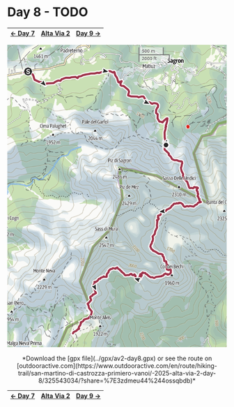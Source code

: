 # Day 8 - TODO

|[← Day 7](../day7)|[Alta Via 2](../)|[Day 9 →](../day9)|
|:-|:-:|-:|

![Map of the route, day 8](../img/27-0000-map.png)
<p align="center">
*Download the [gpx file](../gpx/av2-day8.gpx) or see the route on
[outdooractive.com](https://www.outdooractive.com/en/route/hiking-trail/san-martino-di-castrozza-primiero-vanoi/-2025-alta-via-2-day-8/325543034/?share=%7E3zdmeu44%244ossqbdb)*
</p>

|[← Day 7](../day7)|[Alta Via 2](../)|[Day 9 →](../day9)|
|:-|:-:|-:|
